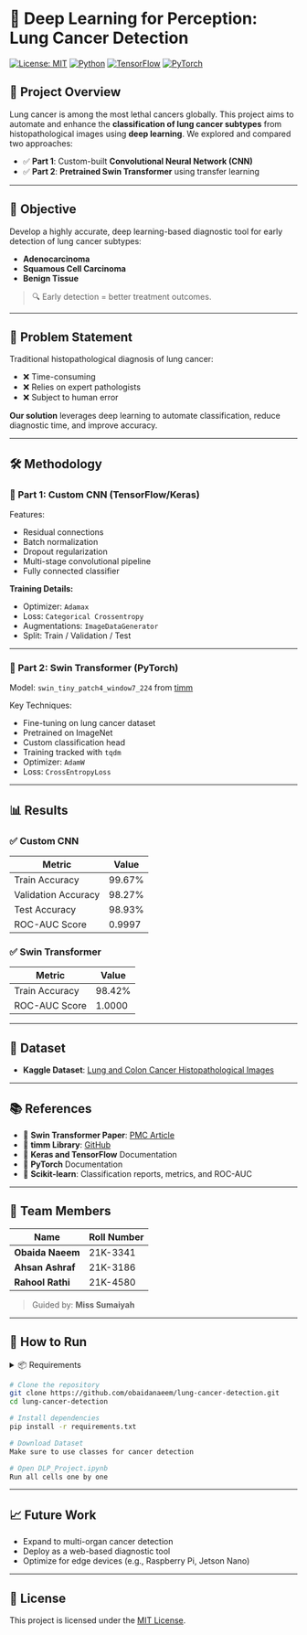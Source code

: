 # 🧠 Deep Learning for Perception: Lung Cancer Detection

[![License: MIT](https://img.shields.io/badge/License-MIT-yellow.svg)](LICENSE)
[![Python](https://img.shields.io/badge/Python-3.8%2B-blue.svg)](https://www.python.org/)
[![TensorFlow](https://img.shields.io/badge/TensorFlow-2.x-orange.svg)](https://www.tensorflow.org/)
[![PyTorch](https://img.shields.io/badge/PyTorch-1.x-red.svg)](https://pytorch.org/)

## 📌 Project Overview

Lung cancer is among the most lethal cancers globally. This project aims to automate and enhance the **classification of lung cancer subtypes** from histopathological images using **deep learning**. We explored and compared two approaches:

- ✅ **Part 1**: Custom-built **Convolutional Neural Network (CNN)**
- ✅ **Part 2**: **Pretrained Swin Transformer** using transfer learning

---

## 🎯 Objective

Develop a highly accurate, deep learning-based diagnostic tool for early detection of lung cancer subtypes:

- **Adenocarcinoma**
- **Squamous Cell Carcinoma**
- **Benign Tissue**

> 🔍 Early detection = better treatment outcomes.

---

## 🧩 Problem Statement

Traditional histopathological diagnosis of lung cancer:

- ❌ Time-consuming
- ❌ Relies on expert pathologists
- ❌ Subject to human error

**Our solution** leverages deep learning to automate classification, reduce diagnostic time, and improve accuracy.

---

## 🛠️ Methodology

### 📍 Part 1: Custom CNN (TensorFlow/Keras)

Features:
- Residual connections
- Batch normalization
- Dropout regularization
- Multi-stage convolutional pipeline
- Fully connected classifier

**Training Details:**
- Optimizer: `Adamax`
- Loss: `Categorical Crossentropy`
- Augmentations: `ImageDataGenerator`
- Split: Train / Validation / Test

---

### 📍 Part 2: Swin Transformer (PyTorch)

Model: `swin_tiny_patch4_window7_224` from [timm](https://github.com/rwightman/pytorch-image-models)

Key Techniques:
- Fine-tuning on lung cancer dataset
- Pretrained on ImageNet
- Custom classification head
- Training tracked with `tqdm`
- Optimizer: `AdamW`
- Loss: `CrossEntropyLoss`

---

## 📊 Results

### ✅ Custom CNN
| Metric              | Value  |
|---------------------|--------|
| Train Accuracy      | 99.67% |
| Validation Accuracy | 98.27% |
| Test Accuracy       | 98.93% |
| ROC-AUC Score       | 0.9997 |

### ✅ Swin Transformer
| Metric         | Value  |
|----------------|--------|
| Train Accuracy | 98.42% |
| ROC-AUC Score  | 1.0000 |

---

## 📁 Dataset

- **Kaggle Dataset**: [Lung and Colon Cancer Histopathological Images](https://www.kaggle.com/datasets/andrewmvd/lung-and-colon-cancer-histopathological-images)

---

## 📚 References

- 🔗 **Swin Transformer Paper**: [PMC Article](https://pmc.ncbi.nlm.nih.gov/articles/PMC11325325/)
- 🔗 **timm Library**: [GitHub](https://github.com/rwightman/pytorch-image-models)
- 📘 **Keras and TensorFlow** Documentation
- 📘 **PyTorch** Documentation
- 📘 **Scikit-learn**: Classification reports, metrics, and ROC-AUC

---

## 👥 Team Members

| Name            | Roll Number |
|-----------------|-------------|
| **Obaida Naeem**| 21K-3341    |
| **Ahsan Ashraf**| 21K-3186    |
| **Rahool Rathi**| 21K-4580    |

> Guided by: **Miss Sumaiyah**

---

## 📌 How to Run

<details>
<summary>📦 Requirements</summary>

- Python 3.8+
- TensorFlow 2.x
- PyTorch 1.x
- scikit-learn
- timm
- matplotlib
- tqdm

</details>

```bash
# Clone the repository
git clone https://github.com/obaidanaeem/lung-cancer-detection.git
cd lung-cancer-detection

# Install dependencies
pip install -r requirements.txt

# Download Dataset
Make sure to use classes for cancer detection

# Open DLP_Project.ipynb
Run all cells one by one

```

---

## 📈 Future Work

- Expand to multi-organ cancer detection
- Deploy as a web-based diagnostic tool
- Optimize for edge devices (e.g., Raspberry Pi, Jetson Nano)

---

## 📄 License

This project is licensed under the [MIT License](LICENSE).
